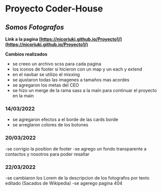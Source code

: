 # Proyecto Coder-House

## _Somos Fotografos_

**Link a la pagina [https://nicoriuki.github.io/Proyecto1/](https://nicoriuki.github.io/Proyecto1/)**

**Cambios realizados**

- se creeo un archivo scss para cada pagina
- los iconos de footer si hicieron con un map y un each y extend
- en el navbar se utilizo el mixxing
- se ajustaron todas las imagenes a tamaños mas acordes
- se agregaron los metas del CEO
- se hizo un merge de la rama sass a la main para continuar el proyecto en la main

### **14/03/2022**

- se agregaron efectos a el borde de las cards borde
- se arreglaron colores de los botones

### **20/03/2022**

-se corrigio la position de footer
-se agrego un fondo transparente a contactos y nosotros para poder resaltar

### **22/03/2022**

-se cambiaron los Lorem de la descripcion de los fotografos por texto editado (Sacados de Wikipedia)
-se agerego pagina 404
